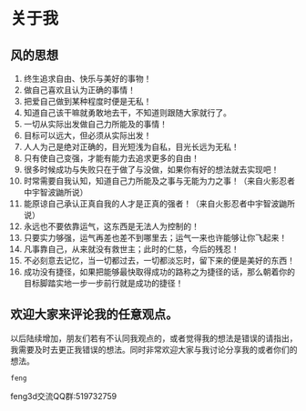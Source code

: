 关于我
=======

## 风的思想

1. 终生追求自由、快乐与美好的事物！
1. 做自己喜欢且认为正确的事情！
1. 把爱自己做到某种程度时便是无私！
1. 知道自己该干嘛就勇敢地去干，不知道则跟随大家就行了。
1. 一切从实际出发做自己力所能及的事情！
1. 目标可以远大，但必须从实际出发！
1. 人人为己是绝对正确的，目光短浅为自私，目光长远为无私！
1. 只有使自己变强，才能有能力去追求更多的自由！
1. 很多时候成功与失败只在于做了与没做，如果你有好的想法就去实现吧！
1. 时常需要自我认知，知道自己力所能及之事与无能为力之事！（来自火影忍者中宇智波鼬所说）
1. 能原谅自己承认正真自我的人才是正真的强者！（来自火影忍者中宇智波鼬所说）
1. 永远也不要依靠运气，这东西是无法人为控制的！
1. 只要实力够强，运气再差也差不到哪里去；运气一来也许能够让你飞起来！
1. 凡事靠自己，从来就没有救世主；此时的仁慈，今后的残忍！
1. 不必刻意去记忆，当一切都过去，一切都淡忘时，留下来的便是美好的东西！  
1. 成功没有捷径，如果把能够最快取得成功的路称之为捷径的话，那么朝着你的目标脚踏实地一步一步前行就是成功的捷径！

## 欢迎大家来评论我的任意观点。

以后陆续增加，朋友们若有不认同我观点的，或者觉得我的想法是错误的请指出，我需要及时去更正我错误的想法。同时非常欢迎大家与我讨论分享我的或者你们的想法。

    feng
feng3d交流QQ群:519732759